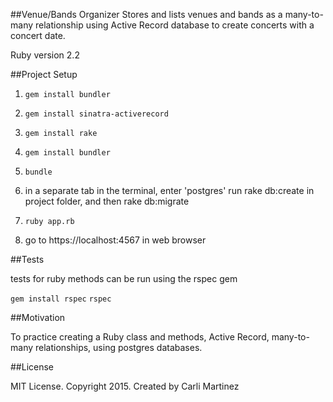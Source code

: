 ##Venue/Bands Organizer
Stores and lists venues and bands as a many-to-many relationship using Active Record database to create concerts with a concert date.


Ruby version 2.2

##Project Setup

1. `gem install bundler`
2. `gem install sinatra-activerecord`
3. `gem install rake`
4. `gem install bundler`
5.   `bundle`
6. in a separate tab in the terminal, enter 'postgres'
    run rake db:create in project folder, and then rake db:migrate
7.   `ruby app.rb`

8. go to https://localhost:4567 in web browser

##Tests

tests for ruby methods can be run using the rspec gem

`gem install rspec`
`rspec`

##Motivation

To practice creating a Ruby class and methods, Active Record, many-to-many relationships, using postgres databases.

##License

MIT License. Copyright 2015. Created by Carli Martinez

